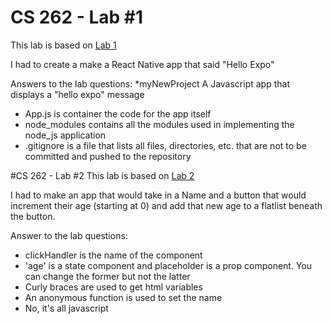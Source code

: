 # CS 262 - Lab #1
This lab is based on [Lab 1](https://cs.calvin.edu/courses/cs/262/kvlinden/01introduction/lab.html)

I had to create a make a React Native app that said "Hello Expo"

Answers to the lab questions:
*myNewProject A Javascript app that displays a "hello expo" message
* App.js is container the code for the app itself
* node_modules contains all the modules used in implementing the node_js application
* .gitignore is a file that lists all files, directories, etc. that are not to be committed and pushed to the repository

#CS 262 - Lab #2
This lab is based on [Lab 2](https://cs.calvin.edu/courses/cs/262/kvlinden/02management/lab.html)

I had to make an app that would take in a Name and a button that would increment their
age (starting at 0) and add that new age to a flatlist beneath the button.

Answer to the lab questions:
* clickHandler is the name of the component
* 'age' is a state component and placeholder is a prop component. You can change the former but not the latter
* Curly braces are used to get html variables
* An anonymous function is used to set the name
* No, it's all javascript
